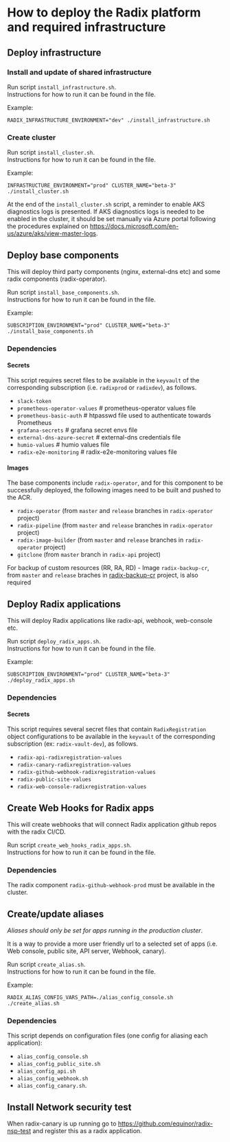 # How to deploy the Radix platform and required infrastructure

## Deploy infrastructure

### Install and update of shared infrastructure

Run script `install_infrastructure.sh`.   
Instructions for how to run it can be found in the file.

Example:
```
RADIX_INFRASTRUCTURE_ENVIRONMENT="dev" ./install_infrastructure.sh
```

### Create cluster

Run script `install_cluster.sh`.  
Instructions for how to run it can be found in the file.  

Example:
```
INFRASTRUCTURE_ENVIRONMENT="prod" CLUSTER_NAME="beta-3" ./install_cluster.sh
```

At the end of the `install_cluster.sh` script, a reminder to enable AKS diagnostics logs is presented. If AKS diagnostics logs is needed to be enabled in the cluster, it should be set manually via Azure portal following the procedures explained on https://docs.microsoft.com/en-us/azure/aks/view-master-logs.

## Deploy base components

This will deploy third party components (nginx, external-dns etc) and some radix components (radix-operator).

Run script `install_base_components.sh`.  
Instructions for how to run it can be found in the file. 

Example:
```
SUBSCRIPTION_ENVIRONMENT="prod" CLUSTER_NAME="beta-3" ./install_base_components.sh
```

### Dependencies

#### Secrets

This script requires secret files to be available in the `keyvault` of the corresponding subscription (i.e. `radixprod` or `radixdev`), as follows.

* `slack-token`
* `prometheus-operator-values` # prometheus-operator values file
* `prometheus-basic-auth` # htpasswd file used to authenticate towards Prometheus
* `grafana-secrets` # grafana secret envs file 
* `external-dns-azure-secret` # external-dns credentials file
* `humio-values` # humio values file
* `radix-e2e-monitoring` # radix-e2e-monitoring values file

#### Images

The base components include `radix-operator`, and for this component to be successfully deployed, the following images need to be built and pushed to the ACR.

* `radix-operator` (from `master` and `release` branches in `radix-operator` project)
* `radix-pipeline` (from `master` and `release` branches in `radix-operator` project)
* `radix-image-builder` (from `master` and `release` branches in `radix-operator` project)
* `gitclone` (from `master` branch in `radix-api` project)

For backup of custom resources (RR, RA, RD) - Image `radix-backup-cr`, from `master` and `release` braches in [radix-backup-cr](https://github.com/equinor/radix-backup-cr) project, is also required

## Deploy Radix applications

This will deploy Radix applications like radix-api, webhook, web-console etc.

Run script `deploy_radix_apps.sh`.  
Instructions for how to run it can be found in the file. 

Example:
```
SUBSCRIPTION_ENVIRONMENT="prod" CLUSTER_NAME="beta-3" ./deploy_radix_apps.sh
```

### Dependencies

#### Secrets

This script requires several secret files that contain `RadixRegistration` object configurations to be available in the `keyvault` of the corresponding subscription (ex: `radix-vault-dev`), as follows.

* `radix-api-radixregistration-values`
* `radix-canary-radixregistration-values`
* `radix-github-webhook-radixregistration-values`
* `radix-public-site-values`
* `radix-web-console-radixregistration-values`

## Create Web Hooks for Radix apps

This will create webhooks that will connect Radix application github repos with the radix CI/CD.  

Run script `create_web_hooks_radix_apps.sh`.  
Instructions for how to run it can be found in the file. 

### Dependencies

The radix component `radix-github-webhook-prod` must be available in the cluster.

## Create/update aliases

_Aliases should only be set for apps running in the production cluster_.

It is a way to provide a more user friendly url to a selected set of apps (i.e. Web console, public site, API server, Webhook, canary).  

Run script `create_alias.sh`.  
Instructions for how to run it can be found in the file. 

Example:
```
RADIX_ALIAS_CONFIG_VARS_PATH=./alias_config_console.sh ./create_alias.sh
```

### Dependencies

This script depends on configuration files (one config for aliasing each application): 
- `alias_config_console.sh`
- `alias_config_public_site.sh`
- `alias_config_api.sh`
- `alias_config_webhook.sh`
- `alias_config_canary.sh`.

## Install Network security test

When radix-canary is up running go to https://github.com/equinor/radix-nsp-test and register this as a radix application. 
